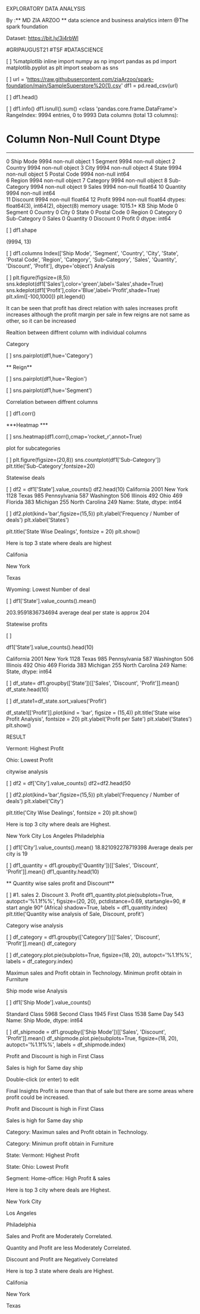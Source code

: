 EXPLORATORY DATA ANALYSIS

By :** MD ZIA ARZOO **
data science and business analytics intern @The spark foundation

Dataset: https://bit.ly/3i4rbWl

#GRIPAUGUST21 #TSF #DATASCIENCE


[ ]
%matplotlib inline
import numpy as np
import pandas as pd
import matplotlib.pyplot as plt
import seaborn as sns

[ ]
url = 'https://raw.githubusercontent.com/ziaArzoo/spark-foundation/main/SampleSuperstore%20(1).csv'
df1 = pd.read_csv(url)

[ ]
df1.head()


[ ]
df1.info()
df1.isnull().sum()
<class 'pandas.core.frame.DataFrame'>
RangeIndex: 9994 entries, 0 to 9993
Data columns (total 13 columns):
 #   Column        Non-Null Count  Dtype  
---  ------        --------------  -----  
 0   Ship Mode     9994 non-null   object 
 1   Segment       9994 non-null   object 
 2   Country       9994 non-null   object 
 3   City          9994 non-null   object 
 4   State         9994 non-null   object 
 5   Postal Code   9994 non-null   int64  
 6   Region        9994 non-null   object 
 7   Category      9994 non-null   object 
 8   Sub-Category  9994 non-null   object 
 9   Sales         9994 non-null   float64
 10  Quantity      9994 non-null   int64  
 11  Discount      9994 non-null   float64
 12  Profit        9994 non-null   float64
dtypes: float64(3), int64(2), object(8)
memory usage: 1015.1+ KB
Ship Mode       0
Segment         0
Country         0
City            0
State           0
Postal Code     0
Region          0
Category        0
Sub-Category    0
Sales           0
Quantity        0
Discount        0
Profit          0
dtype: int64

[ ]
df1.shape

(9994, 13)

[ ]
df1.columns
Index(['Ship Mode', 'Segment', 'Country', 'City', 'State', 'Postal Code',
       'Region', 'Category', 'Sub-Category', 'Sales', 'Quantity', 'Discount',
       'Profit'],
      dtype='object')
Analysis


[ ]
plt.figure(figsize=(8,5))
sns.kdeplot(df1['Sales'],color='green',label='Sales',shade=True)
sns.kdeplot(df1['Profit'],color='Blue',label='Profit',shade=True)
plt.xlim([-100,1000])
plt.legend()

It can be seen that profit has direct relation with sales increases profit increases although the profit margin per sale in few reigns are not same as other, so it can be increased

Realtion between diffrent column with individual columns

Category


[ ]
sns.pairplot(df1,hue='Category')


** Reign**


[ ]
sns.pairplot(df1,hue='Region')



[ ]
sns.pairplot(df1,hue='Segment')


Correlation between diffrent columns


[ ]
df1.corr()


***Heatmap ***


[ ]
sns.heatmap(df1.corr(),cmap='rocket_r',annot=True)


plot for subcategories


[ ]
plt.figure(figsize=(20,8))
sns.countplot(df1['Sub-Category'])
plt.title('Sub-Category',fontsize=20)

Statewise deals


[ ]
df2 = df1['State'].value_counts()
df2.head(10)
California        2001
New York          1128
Texas              985
Pennsylvania       587
Washington         506
Illinois           492
Ohio               469
Florida            383
Michigan           255
North Carolina     249
Name: State, dtype: int64

[ ]
df2.plot(kind='bar',figsize=(15,5))
plt.ylabel('Frequency / Number of deals')
plt.xlabel('States')

plt.title('State Wise Dealings', fontsize = 20)
plt.show()

Here is top 3 state where deals are highest

Califonia

New York

Texas

Wyoming: Lowest Number of deal


[ ]
df1['State'].value_counts().mean()

203.9591836734694
average deal per state is approx 204

Statewise profits


[ ]

df1['State'].value_counts().head(10)

California        2001
New York          1128
Texas              985
Pennsylvania       587
Washington         506
Illinois           492
Ohio               469
Florida            383
Michigan           255
North Carolina     249
Name: State, dtype: int64

[ ]
df_state= df1.groupby(['State'])[['Sales', 'Discount', 'Profit']].mean()
df_state.head(10)


[ ]
df_state1=df_state.sort_values('Profit')

df_state1[['Profit']].plot(kind = 'bar', figsize = (15,4))
plt.title('State wise Profit Analysis', fontsize = 20)
plt.ylabel('Profit per Sate')
plt.xlabel('States')
plt.show()


RESULT

Vermont: Highest Profit

Ohio: Lowest Profit

citywise analysis


[ ]
df2 = df['City'].value_counts()
df2=df2.head(50

[ ]
df2.plot(kind='bar',figsize=(15,5))
plt.ylabel('Frequency / Number of deals')
plt.xlabel('City')

plt.title('City Wise Dealings', fontsize = 20)
plt.show()

Here is top 3 city where deals are Highest.

New York City
Los Angeles
Philadelphia

[ ]
df1['City'].value_counts().mean()
18.821092278719398
Average deals per city is 19


[ ]
df1_quantity = df1.groupby(['Quantity'])[['Sales', 'Discount', 'Profit']].mean()
df1_quantity.head(10)

** Quantity wise sales profit and Discount**


[ ]
#1. sales 2. Discount 3. Profit
df1_quantity.plot.pie(subplots=True, 
                    autopct='%1.1f%%',
                    figsize=(20, 20),
                     pctdistance=0.69,
                    startangle=90,     # start angle 90° (Africa)
                    shadow=True,
                    labels = df1_quantity.index)
plt.title('Quantity wise analysis of Sale, Discount, profit')

Category wise analysis


[ ]
df_category = df1.groupby(['Category'])[['Sales', 'Discount', 'Profit']].mean()
df_category


[ ]
df_category.plot.pie(subplots=True, 
                     figsize=(18, 20), 
                     autopct='%1.1f%%', 
                     labels = df_category.index)

Maximun sales and Profit obtain in Technology. Minimun profit obtain in Furniture

Ship mode wise Analysis


[ ]
df1['Ship Mode'].value_counts()

Standard Class    5968
Second Class      1945
First Class       1538
Same Day           543
Name: Ship Mode, dtype: int64

[ ]
df_shipmode = df1.groupby(['Ship Mode'])[['Sales', 'Discount', 'Profit']].mean()
df_shipmode.plot.pie(subplots=True,
                     figsize=(18, 20), 
                     autopct='%1.1f%%', 
                     labels = df_shipmode.index)

Profit and Discount is high in First Class

Sales is high for Same day ship

Double-click (or enter) to edit

Final Insights
Profit is more than that of sale but there are some areas where profit could be increased.

Profit and Discount is high in First Class

Sales is high for Same day ship

Category: Maximun sales and Profit obtain in Technology.

Category: Minimun profit obtain in Furniture

State: Vermont: Highest Profit

State: Ohio: Lowest Profit

Segment: Home-office: High Profit & sales

Here is top 3 city where deals are Highest.

New York City

Los Angeles

Philadelphia

Sales and Profit are Moderately Correlated.

Quantity and Profit are less Moderately Correlated.

Discount and Profit are Negatively Correlated

Here is top 3 state where deals are Highest.

Califonia

New York

Texas


